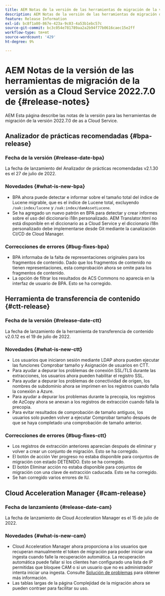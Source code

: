 ```yaml
---
title: AEM Notas de la versión de las herramientas de migración de la versión as a Cloud Service 2022.7.0 de
description: AEM Notas de la versión de las herramientas de migración de la versión as a Cloud Service 2022.7.0 de
feature: Release Information
exl-id: bc8f1a80-867e-423a-9c03-4a53b1ebc57c
source-git-commit: bc3c054e781789aa2a2b94f77b0616caec15e2ff
workflow-type: tm+mt
source-wordcount: '429'
ht-degree: 9%

---
```


# AEM Notas de la versión de las herramientas de migración de la versión as a Cloud Service 2022.7.0 de {#release-notes}

AEM Esta página describe las notas de la versión para las herramientas de migración de la versión 2022.7.0 de as a Cloud Service.

## Analizador de prácticas recomendadas {#bpa-release}

### Fecha de la versión {#release-date-bpa}

La fecha de lanzamiento del Analizador de prácticas recomendadas v2.1.30 es el 27 de julio de 2022.

### Novedades {#what-is-new-bpa}

* BPA ahora puede detectar e informar sobre el tamaño total del índice de Lucene migrable, que es el índice de Lucene total, excluyendo `/oak:index/lucene` y `/oak:index/damAssetLucene`.
* Se ha agregado un nuevo patrón en BPA para detectar y crear informes sobre el uso del diccionario i18n personalizado. AEM Translator.html no está disponible en el diccionario as a Cloud Service y el diccionario i18n personalizado debe implementarse desde Git mediante la canalización CI/CD de Cloud Manager.

### Correcciones de errores {#bug-fixes-bpa}

* BPA informaba de la falta de representaciones originales para los fragmentos de contenido. Dado que los fragmentos de contenido no tienen representaciones, esta comprobación ahora se omite para los fragmentos de contenido.
* La opción de filtrar los resultados de ACS Commons no aparecía en la interfaz de usuario de BPA. Esto se ha corregido.

## Herramienta de transferencia de contenido {#ctt-release}

### Fecha de la versión {#release-date-ctt}

La fecha de lanzamiento de la herramienta de transferencia de contenido v2.0.12 es el 19 de julio de 2022.

### Novedades {#what-is-new-ctt}

* Los usuarios que iniciaron sesión mediante LDAP ahora pueden ejecutar las funciones Comprobar tamaño y Asignación de usuarios en CTT.
* Para ayudar a depurar los problemas de conexión SSL/TLS durante las extracciones, los usuarios ahora pueden habilitar el registro SSL.
* Para ayudar a depurar los problemas de conectividad de origen, los nombres de subdominio ahora se imprimen en los registros cuando falla la conexión a Azure.
* Para ayudar a depurar los problemas durante la precopia, los registros de AzCopy ahora se anexan a los registros de extracción cuando falla la precopia.
* Para evitar resultados de comprobación de tamaño antiguos, los usuarios solo pueden volver a ejecutar Comprobar tamaño después de que se haya completado una comprobación de tamaño anterior.

### Correcciones de errores {#bug-fixes-ctt}

* Los registros de extracción anteriores aparecían después de eliminar y volver a crear un conjunto de migración. Esto se ha corregido.
* El botón de acción Ver progreso no estaba disponible para conjuntos de migración con estado DETENIDO. Esto se ha corregido.
* El botón Eliminar acción no estaba disponible para conjuntos de migración con una clave de extracción caducada. Esto se ha corregido.
* Se han corregido varios errores de IU.

## Cloud Acceleration Manager {#cam-release}

### Fecha de lanzamiento {#release-date-cam}

La fecha de lanzamiento de Cloud Acceleration Manager es el 15 de julio de 2022.

### Novedades {#what-is-new-cam}

* Cloud Acceleration Manager ahora proporciona a los usuarios que recuperan manualmente el token de migración para poder iniciar una ingesta cuando falle la recuperación automática. La recuperación automática puede fallar si los clientes han configurado una lista de IP permitidas que bloquee CAM o si un usuario que no es administrador intenta iniciar una ingesta. Consulte [Solución de problemas](/help/journey-migration/content-transfer-tool/using-content-transfer-tool/ingesting-content.md#troubleshooting) para obtener más información.
* Las tablas largas de la página Complejidad de la migración ahora se pueden contraer para facilitar su uso.
